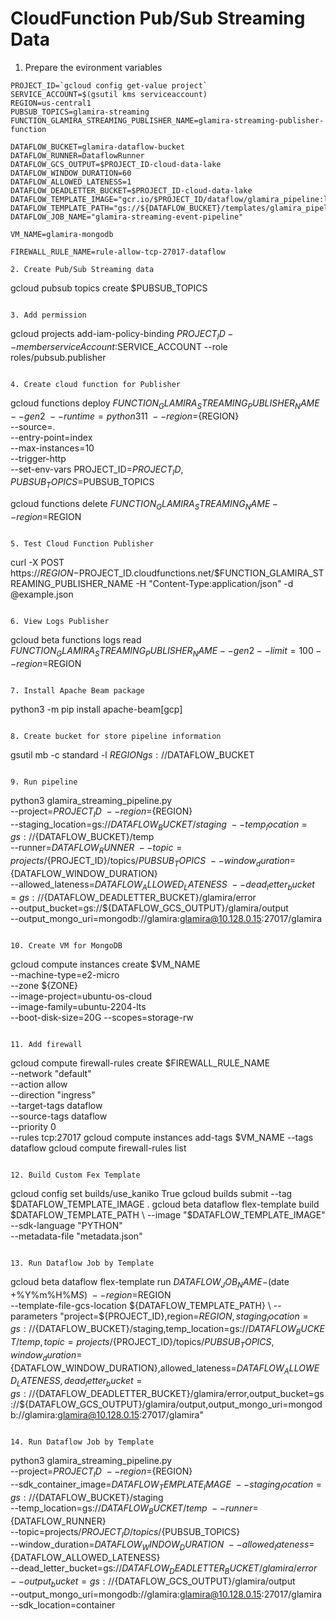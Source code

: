 # CloudFunction Pub/Sub Streaming Data

1. Prepare the evironment variables
```
PROJECT_ID=`gcloud config get-value project`
SERVICE_ACCOUNT=$(gsutil kms serviceaccount)
REGION=us-central1
PUBSUB_TOPICS=glamira-streaming
FUNCTION_GLAMIRA_STREAMING_PUBLISHER_NAME=glamira-streaming-publisher-function

DATAFLOW_BUCKET=glamira-dataflow-bucket
DATAFLOW_RUNNER=DataflowRunner
DATAFLOW_GCS_OUTPUT=$PROJECT_ID-cloud-data-lake
DATAFLOW_WINDOW_DURATION=60
DATAFLOW_ALLOWED_LATENESS=1
DATAFLOW_DEADLETTER_BUCKET=$PROJECT_ID-cloud-data-lake
DATAFLOW_TEMPLATE_IMAGE="gcr.io/$PROJECT_ID/dataflow/glamira_pipeline:latest"
DATAFLOW_TEMPLATE_PATH="gs://${DATAFLOW_BUCKET}/templates/glamira_pipeline.json"
DATAFLOW_JOB_NAME="glamira-streaming-event-pipeline"

VM_NAME=glamira-mongodb

FIREWALL_RULE_NAME=rule-allow-tcp-27017-dataflow

2. Create Pub/Sub Streaming data
```
gcloud pubsub topics create $PUBSUB_TOPICS
```

3. Add permission
```
gcloud projects add-iam-policy-binding $PROJECT_ID --member serviceAccount:$SERVICE_ACCOUNT --role roles/pubsub.publisher
```

4. Create cloud function for Publisher
```
gcloud functions deploy ${FUNCTION_GLAMIRA_STREAMING_PUBLISHER_NAME} \
--gen2 \
--runtime=python311 \
--region=${REGION} \
--source=. \
--entry-point=index \
--max-instances=10 \
--trigger-http \
--set-env-vars PROJECT_ID=$PROJECT_ID,PUBSUB_TOPICS=$PUBSUB_TOPICS

gcloud functions delete ${FUNCTION_GLAMIRA_STREAMING_NAME} --region=$REGION
```

5. Test Cloud Function Publisher
```
curl -X POST https://$REGION-$PROJECT_ID.cloudfunctions.net/$FUNCTION_GLAMIRA_STREAMING_PUBLISHER_NAME -H "Content-Type:application/json" -d @example.json
```

6. View Logs Publisher
```
gcloud beta functions logs read $FUNCTION_GLAMIRA_STREAMING_PUBLISHER_NAME --gen2 --limit=100 --region=$REGION
```

7. Install Apache Beam package
```
python3 -m pip install apache-beam[gcp]
```

8. Create bucket for store pipeline information
```
gsutil mb -c standard -l ${REGION} gs://$DATAFLOW_BUCKET
```

9. Run pipeline
```
python3 glamira_streaming_pipeline.py \
--project=${PROJECT_ID} \
--region=${REGION} \
--staging_location=gs://${DATAFLOW_BUCKET}/staging \
--temp_location=gs://${DATAFLOW_BUCKET}/temp \
--runner=${DATAFLOW_RUNNER} \
--topic=projects/${PROJECT_ID}/topics/${PUBSUB_TOPICS} \
--window_duration=${DATAFLOW_WINDOW_DURATION} \
--allowed_lateness=${DATAFLOW_ALLOWED_LATENESS} \
--dead_letter_bucket=gs://${DATAFLOW_DEADLETTER_BUCKET}/glamira/error \
--output_bucket=gs://${DATAFLOW_GCS_OUTPUT}/glamira/output \
--output_mongo_uri=mongodb://glamira:glamira@10.128.0.15:27017/glamira
```

10. Create VM for MongoDB
```
gcloud compute instances create $VM_NAME \
  --machine-type=e2-micro \
  --zone ${ZONE} \
  --image-project=ubuntu-os-cloud \
  --image-family=ubuntu-2204-lts \
  --boot-disk-size=20G
  --scopes=storage-rw
```

11. Add firewall
```
gcloud compute firewall-rules create $FIREWALL_RULE_NAME \
    --network "default" \
    --action allow \
    --direction "ingress" \
    --target-tags dataflow \
    --source-tags dataflow \
    --priority 0 \
    --rules tcp:27017
gcloud compute instances add-tags $VM_NAME --tags dataflow
gcloud compute firewall-rules list
```

12. Build Custom Fex Template
```
gcloud config set builds/use_kaniko True
gcloud builds submit --tag $DATAFLOW_TEMPLATE_IMAGE .
gcloud beta dataflow flex-template build $DATAFLOW_TEMPLATE_PATH \
  --image "$DATAFLOW_TEMPLATE_IMAGE" \
  --sdk-language "PYTHON" \
  --metadata-file "metadata.json"
```

13. Run Dataflow Job by Template
```
gcloud beta dataflow flex-template run ${DATAFLOW_JOB_NAME}-$(date +%Y%m%H%M$S) \
  --region=$REGION \
  --template-file-gcs-location ${DATAFLOW_TEMPLATE_PATH} \
  --parameters "project=${PROJECT_ID},region=${REGION},staging_location=gs://${DATAFLOW_BUCKET}/staging,temp_location=gs://${DATAFLOW_BUCKET}/temp,topic=projects/${PROJECT_ID}/topics/${PUBSUB_TOPICS},window_duration=${DATAFLOW_WINDOW_DURATION},allowed_lateness=${DATAFLOW_ALLOWED_LATENESS},dead_letter_bucket=gs://${DATAFLOW_DEADLETTER_BUCKET}/glamira/error,output_bucket=gs://${DATAFLOW_GCS_OUTPUT}/glamira/output,output_mongo_uri=mongodb://glamira:glamira@10.128.0.15:27017/glamira"
```

14. Run Dataflow Job by Template
```
python3 glamira_streaming_pipeline.py \
--project=${PROJECT_ID} \
--region=${REGION} \
--sdk_container_image=$DATAFLOW_TEMPLATE_IMAGE \
--staging_location=gs://${DATAFLOW_BUCKET}/staging \
--temp_location=gs://${DATAFLOW_BUCKET}/temp \
--runner=${DATAFLOW_RUNNER} \
--topic=projects/${PROJECT_ID}/topics/${PUBSUB_TOPICS} \
--window_duration=${DATAFLOW_WINDOW_DURATION} \
--allowed_lateness=${DATAFLOW_ALLOWED_LATENESS} \
--dead_letter_bucket=gs://${DATAFLOW_DEADLETTER_BUCKET}/glamira/error \
--output_bucket=gs://${DATAFLOW_GCS_OUTPUT}/glamira/output \
--output_mongo_uri=mongodb://glamira:glamira@10.128.0.15:27017/glamira
--sdk_location=container
```